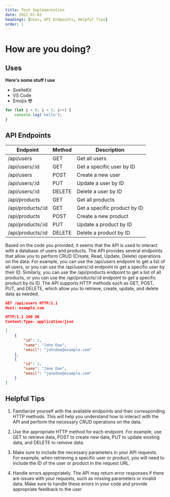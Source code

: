 ```yaml
---
title: Test Implementation
date: 2022-01-02
headings: [Uses, API Endpoints, Helpful Tips]
order: 1
---
```


# How are you doing?

## Uses

**Here's some stuff I use**

- SvelteKit
- VS Code
- Emojis 😎

```javascript
for (let i = 0; i < 5; i++) {
	console.log('hello');
}
```

## API Endpoints

| Endpoint          | Method | Description                  |
| ----------------- | ------ | ---------------------------- |
| /api/users        | GET    | Get all users                |
| /api/users/:id    | GET    | Get a specific user by ID    |
| /api/users        | POST   | Create a new user            |
| /api/users/:id    | PUT    | Update a user by ID          |
| /api/users/:id    | DELETE | Delete a user by ID          |
| /api/products     | GET    | Get all products             |
| /api/products/:id | GET    | Get a specific product by ID |
| /api/products     | POST   | Create a new product         |
| /api/products/:id | PUT    | Update a product by ID       |
| /api/products/:id | DELETE | Delete a product by ID       |

Based on the code you provided, it seems that the API is used to interact with a database of users and products. The API provides several endpoints that allow you to perform CRUD (Create, Read, Update, Delete) operations on the data. For example, you can use the /api/users endpoint to get a list of all users, or you can use the /api/users/:id endpoint to get a specific user by their ID. Similarly, you can use the /api/products endpoint to get a list of all products, or you can use the /api/products/:id endpoint to get a specific product by its ID. The API supports HTTP methods such as GET, POST, PUT, and DELETE, which allow you to retrieve, create, update, and delete data as needed.

```json
GET /api/users HTTP/1.1
Host: example.com

HTTP/1.1 200 OK
Content-Type: application/json

[
	{
		"id": 1,
		"name": "John Doe",
		"email": "johndoe@example.com"
	},
	{
		"id": 2,
		"name": "Jane Doe",
		"email": "janedoe@example.com"
	}
]
```

## Helpful Tips

1. Familiarize yourself with the available endpoints and their corresponding HTTP methods. This will help you understand how to interact with the API and perform the necessary CRUD operations on the data.

2. Use the appropriate HTTP method for each endpoint. For example, use GET to retrieve data, POST to create new data, PUT to update existing data, and DELETE to remove data.

3. Make sure to include the necessary parameters in your API requests. For example, when retrieving a specific user or product, you will need to include the ID of the user or product in the request URL.

4. Handle errors appropriately. The API may return error responses if there are issues with your requests, such as missing parameters or invalid data. Make sure to handle these errors in your code and provide appropriate feedback to the user
